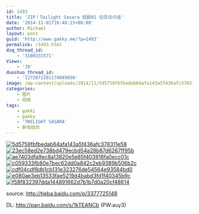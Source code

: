 ```yaml
---
id: 1493
title: 'ZIP！Twilight Sasara 短剧02 记念日の话'
date: '2014-11-01T16:40:15+08:00'
author: Michael
layout: post
guid: 'http://www.gakky.me/?p=1493'
permalink: /1493.html
dsq_thread_id:
    - '3180331571'
Views:
    - '78'
duoshuo_thread_id:
    - '1272072281174049656'
image: /wp-content/uploads/2014/11/5d5759fbfbedab64afa143a5f436afc378311e58.jpg
categories:
    - 图片
    - 视频
tags:
    - gakki
    - gakky
    - 'TWILIGHT SASARA'
    - 新垣结衣
---
```


[![5d5759fbfbedab64afa143a5f436afc378311e58](http://www.yui-aragaki.org/wp-content/uploads/2014/11/5d5759fbfbedab64afa143a5f436afc378311e58.jpg)](http://www.yui-aragaki.org/wp-content/uploads/2014/11/5d5759fbfbedab64afa143a5f436afc378311e58.jpg "5d5759fbfbedab64afa143a5f436afc378311e58") [![23ec58ed2e738bd479ecbd54a28b87d6267ff95b](http://www.yui-aragaki.org/wp-content/uploads/2014/11/23ec58ed2e738bd479ecbd54a28b87d6267ff95b.jpg)](http://www.yui-aragaki.org/wp-content/uploads/2014/11/23ec58ed2e738bd479ecbd54a28b87d6267ff95b.jpg "23ec58ed2e738bd479ecbd54a28b87d6267ff95b") [![ae7403dfa9ec8a13820e5e85f403918fa0ecc01c](http://www.yui-aragaki.org/wp-content/uploads/2014/11/ae7403dfa9ec8a13820e5e85f403918fa0ecc01c.jpg)](http://www.yui-aragaki.org/wp-content/uploads/2014/11/ae7403dfa9ec8a13820e5e85f403918fa0ecc01c.jpg "ae7403dfa9ec8a13820e5e85f403918fa0ecc01c") [![c059333fb80e7bec62dd0a842c2eb9389b506b2c](http://www.yui-aragaki.org/wp-content/uploads/2014/11/c059333fb80e7bec62dd0a842c2eb9389b506b2c.jpg)](http://www.yui-aragaki.org/wp-content/uploads/2014/11/c059333fb80e7bec62dd0a842c2eb9389b506b2c.jpg "c059333fb80e7bec62dd0a842c2eb9389b506b2c") [![cdf04cdf8db1cb131e323276de54564e93584bd0](http://www.yui-aragaki.org/wp-content/uploads/2014/11/cdf04cdf8db1cb131e323276de54564e93584bd0.jpg)](http://www.yui-aragaki.org/wp-content/uploads/2014/11/cdf04cdf8db1cb131e323276de54564e93584bd0.jpg "cdf04cdf8db1cb131e323276de54564e93584bd0") [![e080ae3eb13533fae5219d4babd3fd1f40345b9c](http://www.yui-aragaki.org/wp-content/uploads/2014/11/e080ae3eb13533fae5219d4babd3fd1f40345b9c.jpg)](http://www.yui-aragaki.org/wp-content/uploads/2014/11/e080ae3eb13533fae5219d4babd3fd1f40345b9c.jpg "e080ae3eb13533fae5219d4babd3fd1f40345b9c") [![f58f832397dda144891662d7b1b7d0a20cf48614](http://www.yui-aragaki.org/wp-content/uploads/2014/11/f58f832397dda144891662d7b1b7d0a20cf48614.jpg)](http://www.yui-aragaki.org/wp-content/uploads/2014/11/f58f832397dda144891662d7b1b7d0a20cf48614.jpg "f58f832397dda144891662d7b1b7d0a20cf48614")

source: <http://tieba.baidu.com/p/3377725148>

DL: <http://pan.baidu.com/s/1kTEANCb> (PW:auy3)